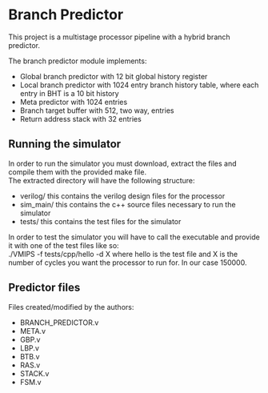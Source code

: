 # Branch Predictor
This project is a multistage processor pipeline with a hybrid branch predictor.  
  
The branch predictor module implements:  
* Global branch predictor with 12 bit global history register
* Local branch predictor with 1024 entry branch history table, where each entry in BHT is a 10 bit history
* Meta predictor with 1024 entries
* Branch target buffer with 512, two way, entries
* Return address stack with 32 entries

## Running the simulator
In order to run the simulator you must download, extract the files and compile them with the provided make file.  
The extracted directory will have the following structure:
* verilog/  this contains the verilog design files for the processor
* sim_main/  this contains the c++ source files necessary to run the simulator
* tests/  this contains the test files for the simulator  
  
In order to test the simulator you will have to call the executable and provide it with one of the test files like so:  
./VMIPS -f tests/cpp/hello -d X
where hello is the test file and X is the number of cycles you want the processor to run for. In our case 150000.  

## Predictor files
Files created/modified by the authors:
* BRANCH_PREDICTOR.v
* META.v
* GBP.v
* LBP.v
* BTB.v
* RAS.v
* STACK.v
* FSM.v
